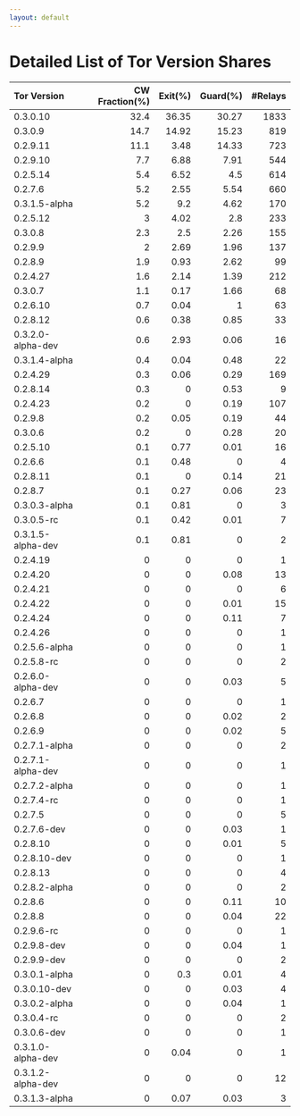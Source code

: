 ```yaml
---
layout: default
---
```



# Detailed List of Tor Version Shares

| Tor Version       |   CW Fraction(%) |   Exit(%) |   Guard(%) |   #Relays |
|:------------------|-----------------:|----------:|-----------:|----------:|
| 0.3.0.10          |             32.4 |     36.35 |      30.27 |      1833 |
| 0.3.0.9           |             14.7 |     14.92 |      15.23 |       819 |
| 0.2.9.11          |             11.1 |      3.48 |      14.33 |       723 |
| 0.2.9.10          |              7.7 |      6.88 |       7.91 |       544 |
| 0.2.5.14          |              5.4 |      6.52 |       4.5  |       614 |
| 0.2.7.6           |              5.2 |      2.55 |       5.54 |       660 |
| 0.3.1.5-alpha     |              5.2 |      9.2  |       4.62 |       170 |
| 0.2.5.12          |              3   |      4.02 |       2.8  |       233 |
| 0.3.0.8           |              2.3 |      2.5  |       2.26 |       155 |
| 0.2.9.9           |              2   |      2.69 |       1.96 |       137 |
| 0.2.8.9           |              1.9 |      0.93 |       2.62 |        99 |
| 0.2.4.27          |              1.6 |      2.14 |       1.39 |       212 |
| 0.3.0.7           |              1.1 |      0.17 |       1.66 |        68 |
| 0.2.6.10          |              0.7 |      0.04 |       1    |        63 |
| 0.2.8.12          |              0.6 |      0.38 |       0.85 |        33 |
| 0.3.2.0-alpha-dev |              0.6 |      2.93 |       0.06 |        16 |
| 0.3.1.4-alpha     |              0.4 |      0.04 |       0.48 |        22 |
| 0.2.4.29          |              0.3 |      0.06 |       0.29 |       169 |
| 0.2.8.14          |              0.3 |      0    |       0.53 |         9 |
| 0.2.4.23          |              0.2 |      0    |       0.19 |       107 |
| 0.2.9.8           |              0.2 |      0.05 |       0.19 |        44 |
| 0.3.0.6           |              0.2 |      0    |       0.28 |        20 |
| 0.2.5.10          |              0.1 |      0.77 |       0.01 |        16 |
| 0.2.6.6           |              0.1 |      0.48 |       0    |         4 |
| 0.2.8.11          |              0.1 |      0    |       0.14 |        21 |
| 0.2.8.7           |              0.1 |      0.27 |       0.06 |        23 |
| 0.3.0.3-alpha     |              0.1 |      0.81 |       0    |         3 |
| 0.3.0.5-rc        |              0.1 |      0.42 |       0.01 |         7 |
| 0.3.1.5-alpha-dev |              0.1 |      0.81 |       0    |         2 |
| 0.2.4.19          |              0   |      0    |       0    |         1 |
| 0.2.4.20          |              0   |      0    |       0.08 |        13 |
| 0.2.4.21          |              0   |      0    |       0    |         6 |
| 0.2.4.22          |              0   |      0    |       0.01 |        15 |
| 0.2.4.24          |              0   |      0    |       0.11 |         7 |
| 0.2.4.26          |              0   |      0    |       0    |         1 |
| 0.2.5.6-alpha     |              0   |      0    |       0    |         1 |
| 0.2.5.8-rc        |              0   |      0    |       0    |         2 |
| 0.2.6.0-alpha-dev |              0   |      0    |       0.03 |         5 |
| 0.2.6.7           |              0   |      0    |       0    |         1 |
| 0.2.6.8           |              0   |      0    |       0.02 |         2 |
| 0.2.6.9           |              0   |      0    |       0.02 |         5 |
| 0.2.7.1-alpha     |              0   |      0    |       0    |         2 |
| 0.2.7.1-alpha-dev |              0   |      0    |       0    |         1 |
| 0.2.7.2-alpha     |              0   |      0    |       0    |         1 |
| 0.2.7.4-rc        |              0   |      0    |       0    |         1 |
| 0.2.7.5           |              0   |      0    |       0    |         5 |
| 0.2.7.6-dev       |              0   |      0    |       0.03 |         1 |
| 0.2.8.10          |              0   |      0    |       0.01 |         5 |
| 0.2.8.10-dev      |              0   |      0    |       0    |         1 |
| 0.2.8.13          |              0   |      0    |       0    |         4 |
| 0.2.8.2-alpha     |              0   |      0    |       0    |         2 |
| 0.2.8.6           |              0   |      0    |       0.11 |        10 |
| 0.2.8.8           |              0   |      0    |       0.04 |        22 |
| 0.2.9.6-rc        |              0   |      0    |       0    |         1 |
| 0.2.9.8-dev       |              0   |      0    |       0.04 |         1 |
| 0.2.9.9-dev       |              0   |      0    |       0    |         2 |
| 0.3.0.1-alpha     |              0   |      0.3  |       0.01 |         4 |
| 0.3.0.10-dev      |              0   |      0    |       0.03 |         4 |
| 0.3.0.2-alpha     |              0   |      0    |       0.04 |         1 |
| 0.3.0.4-rc        |              0   |      0    |       0    |         2 |
| 0.3.0.6-dev       |              0   |      0    |       0    |         1 |
| 0.3.1.0-alpha-dev |              0   |      0.04 |       0    |         1 |
| 0.3.1.2-alpha-dev |              0   |      0    |       0    |        12 |
| 0.3.1.3-alpha     |              0   |      0.07 |       0.03 |         3 |